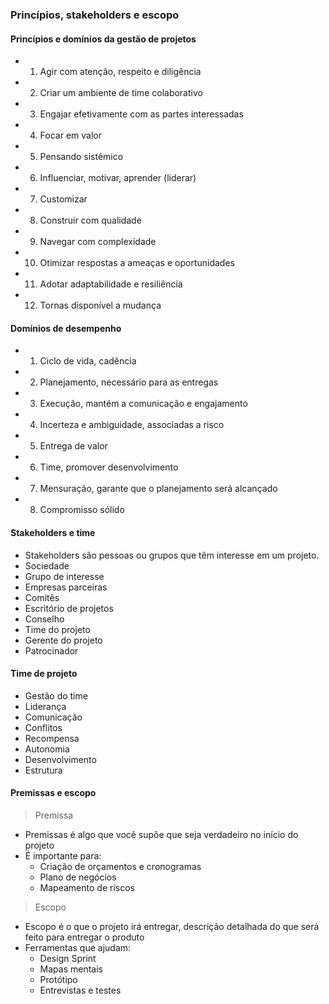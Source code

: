 ### Princípios, stakeholders e escopo

#### Princípios e domínios da gestão de projetos
- 1. Agir com atenção, respeito e diligência
- 2. Criar um ambiente de time colaborativo
- 3. Engajar efetivamente com as partes interessadas
- 4. Focar em valor
- 5. Pensando sistêmico
- 6. Influenciar, motivar, aprender (liderar)
- 7. Customizar 
- 8. Construir com qualidade 
- 9. Navegar com complexidade
- 10. Otimizar respostas a ameaças e oportunidades
- 11. Adotar adaptabilidade e resiliência
- 12. Tornas disponível a mudança

#### Domínios de desempenho 
- 1. Ciclo de vida, cadência
- 2. Planejamento, necessário para as entregas
- 3. Execução, mantém a comunicação e engajamento
- 4. Incerteza e ambiguidade, associadas a risco
- 5. Entrega de valor
- 6. Time, promover desenvolvimento
- 7. Mensuração, garante que o planejamento será alcançado
- 8. Compromisso sólido

#### Stakeholders e time
- Stakeholders são pessoas ou grupos que têm interesse em um projeto.
- Sociedade 
- Grupo de interesse
- Empresas parceiras
- Comitês 
- Escritório de projetos
- Conselho 
- Time do projeto 
- Gerente do projeto
- Patrocinador

#### Time de projeto 
- Gestão do time
- Liderança
- Comunicação
- Conflitos
- Recompensa
- Autonomia
- Desenvolvimento
- Estrutura

#### Premissas e escopo
> Premissa
- Premissas é algo que você supõe que seja verdadeiro no início do projeto
- É importante para: 
  - Criação de orçamentos e cronogramas 
  - Plano de negócios 
  - Mapeamento de riscos

> Escopo 
- Escopo é o que o projeto irá entregar, descrição detalhada do que será feito para entregar o produto
- Ferramentas que ajudam: 
  - Design Sprint
  - Mapas mentais
  - Protótipo
  - Entrevistas e testes